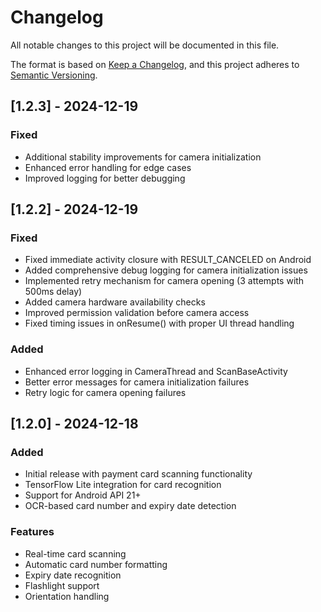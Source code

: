 # Changelog

All notable changes to this project will be documented in this file.

The format is based on [Keep a Changelog](https://keepachangelog.com/en/1.0.0/),
and this project adheres to [Semantic Versioning](https://semver.org/spec/v2.0.0.html).

## [1.2.3] - 2024-12-19

### Fixed
- Additional stability improvements for camera initialization
- Enhanced error handling for edge cases
- Improved logging for better debugging

## [1.2.2] - 2024-12-19

### Fixed

- Fixed immediate activity closure with RESULT_CANCELED on Android
- Added comprehensive debug logging for camera initialization issues
- Implemented retry mechanism for camera opening (3 attempts with 500ms delay)
- Added camera hardware availability checks
- Improved permission validation before camera access
- Fixed timing issues in onResume() with proper UI thread handling

### Added

- Enhanced error logging in CameraThread and ScanBaseActivity
- Better error messages for camera initialization failures
- Retry logic for camera opening failures

## [1.2.0] - 2024-12-18

### Added

- Initial release with payment card scanning functionality
- TensorFlow Lite integration for card recognition
- Support for Android API 21+
- OCR-based card number and expiry date detection

### Features

- Real-time card scanning
- Automatic card number formatting
- Expiry date recognition
- Flashlight support
- Orientation handling
